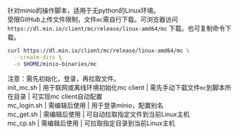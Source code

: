 针对minio的操作脚本，适用于无python的Linux环境。  
受限GitHub上传文件限制，文件`mc`需自行下载。可浏览器访问`https://dl.min.io/client/mc/release/linux-amd64/mc` 下载。也可复制命令下载。
```bash
curl https://dl.min.io/client/mc/release/linux-amd64/mc \
  --create-dirs \
  -o $HOME/minio-binaries/mc
  ```
注意：需先初始化，登录，再拉取文件。  
init_mc.sh | 用于联网或离线环境初始化mc client | 需先手动下载文件`mc`到脚本所在目录 | 可实现mc client自动配置  
mc_login.sh | 需编辑后使用 | 用于登录minio，配置别名  
mc_get.sh | 需编辑后使用 | 可自动拉取指定文件到当前Linux主机  
mc_cp.sh | 需编辑后使用 | 可拉取指定目录到当前Linux主机  
